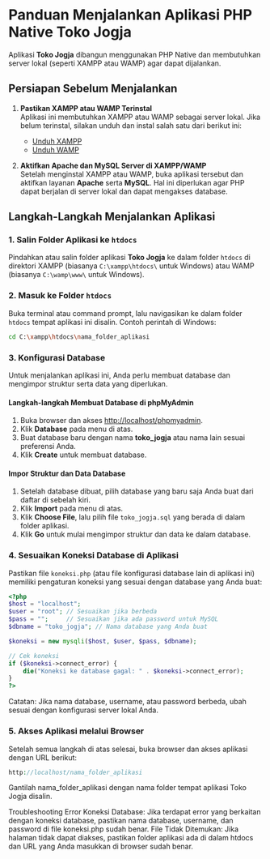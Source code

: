 # Panduan Menjalankan Aplikasi PHP Native Toko Jogja

Aplikasi **Toko Jogja** dibangun menggunakan PHP Native dan membutuhkan server lokal (seperti XAMPP atau WAMP) agar dapat dijalankan.

## Persiapan Sebelum Menjalankan

1. **Pastikan XAMPP atau WAMP Terinstal**  
   Aplikasi ini membutuhkan XAMPP atau WAMP sebagai server lokal. Jika belum terinstal, silakan unduh dan instal salah satu dari berikut ini:
   - [Unduh XAMPP](https://www.apachefriends.org/index.html)
   - [Unduh WAMP](http://www.wampserver.com/en/)

2. **Aktifkan Apache dan MySQL Server di XAMPP/WAMP**  
   Setelah menginstal XAMPP atau WAMP, buka aplikasi tersebut dan aktifkan layanan **Apache** serta **MySQL**. Hal ini diperlukan agar PHP dapat berjalan di server lokal dan dapat mengakses database.

## Langkah-Langkah Menjalankan Aplikasi

### 1. Salin Folder Aplikasi ke `htdocs`

   Pindahkan atau salin folder aplikasi **Toko Jogja** ke dalam folder `htdocs` di direktori XAMPP (biasanya `C:\xampp\htdocs\` untuk Windows) atau WAMP (biasanya `C:\wamp\www\` untuk Windows).

### 2. Masuk ke Folder `htdocs`

   Buka terminal atau command prompt, lalu navigasikan ke dalam folder `htdocs` tempat aplikasi ini disalin. Contoh perintah di Windows:

   ```bash
   cd C:\xampp\htdocs\nama_folder_aplikasi
   ```

### 3. Konfigurasi Database

Untuk menjalankan aplikasi ini, Anda perlu membuat database dan mengimpor struktur serta data yang diperlukan.

#### Langkah-langkah Membuat Database di phpMyAdmin

1. Buka browser dan akses [http://localhost/phpmyadmin](http://localhost/phpmyadmin).
2. Klik **Database** pada menu di atas.
3. Buat database baru dengan nama **toko_jogja** atau nama lain sesuai preferensi Anda.
4. Klik **Create** untuk membuat database.

#### Impor Struktur dan Data Database

1. Setelah database dibuat, pilih database yang baru saja Anda buat dari daftar di sebelah kiri.
2. Klik **Import** pada menu di atas.
3. Klik **Choose File**, lalu pilih file `toko_jogja.sql` yang berada di dalam folder aplikasi.
4. Klik **Go** untuk mulai mengimpor struktur dan data ke dalam database.

### 4. Sesuaikan Koneksi Database di Aplikasi

Pastikan file `koneksi.php` (atau file konfigurasi database lain di aplikasi ini) memiliki pengaturan koneksi yang sesuai dengan database yang Anda buat:

```php
<?php
$host = "localhost";
$user = "root"; // Sesuaikan jika berbeda
$pass = "";     // Sesuaikan jika ada password untuk MySQL
$dbname = "toko_jogja"; // Nama database yang Anda buat

$koneksi = new mysqli($host, $user, $pass, $dbname);

// Cek koneksi
if ($koneksi->connect_error) {
    die("Koneksi ke database gagal: " . $koneksi->connect_error);
}
?>
```

Catatan: Jika nama database, username, atau password berbeda, ubah sesuai dengan konfigurasi server lokal Anda.

### 5. Akses Aplikasi melalui Browser

Setelah semua langkah di atas selesai, buka browser dan akses aplikasi dengan URL berikut:
```php
http://localhost/nama_folder_aplikasi
```

Gantilah nama_folder_aplikasi dengan nama folder tempat aplikasi Toko Jogja disalin.

Troubleshooting
Error Koneksi Database: Jika terdapat error yang berkaitan dengan koneksi database, pastikan nama database, username, dan password di file koneksi.php sudah benar.
File Tidak Ditemukan: Jika halaman tidak dapat diakses, pastikan folder aplikasi ada di dalam htdocs dan URL yang Anda masukkan di browser sudah benar.
